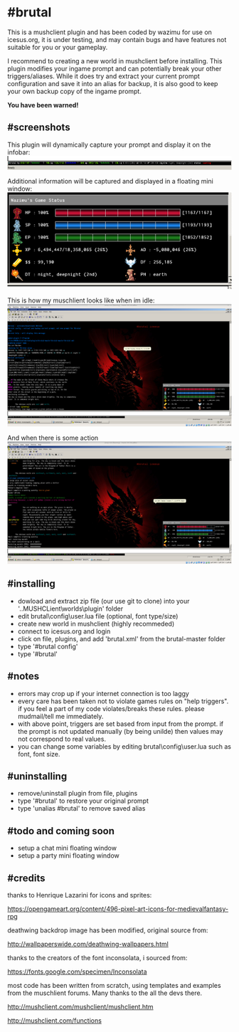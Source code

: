 # **#brutal**

This is a mushclient plugin and has been coded by wazimu for use on icesus.org, it is under testing, and may contain bugs and have features not suitable for you or your gameplay.

I recommend to creating a new world in mushclient before installing. This plugin modifies your ingame prompt and can potentially break your other triggers/aliases. While it does try and extract your current prompt configuration and save it into an alias for backup, it is also good to keep your own backup copy of the ingame prompt.

**You have been warned!**

## **#screenshots**
This plugin will dynamically capture your prompt and display it on the infobar:
![ALt text](brutal/screenshots/infobar_scr.png)

Additional information will be captured and displayed in a floating mini window:
![ALt text](brutal/screenshots/miniwin_scr.png)

This is how my muschlient looks like when im idle:
![ALt text](brutal/screenshots/scr_fs_idle.png)

And when there is some action
![ALt text](brutal/screenshots/scr_fs_action.png)

## **#installing**

* dowload and extract zip file (our use git to clone) into your '..MUSHCLient\worlds\plugin' folder
* edit brutal\config\user.lua file (optional, font type/size)
* create new world in mushclient (highly recommeded)
* connect to icesus.org and login
* click on file, plugins, and add 'brutal.xml' from the brutal-master folder
* type '#brutal config'
* type '#brutal'

## **#notes**
* errors may crop up if your internet connection is too laggy
* every care has been taken not to violate games rules on "help triggers". if you feel a part of my code violates/breaks these rules. please mudmail/tell me immediately.
* with above point, triggers are set based from input from the prompt. if the prompt is not updated manually (by being unilde) then values may not correspond to real values.
* you can change some variables by editing brutal\config\user.lua such as font, font size.

## **#uninstalling**
* remove/uninstall plugin from file, plugins
* type '#brutal' to restore your original prompt
* type 'unalias #brutal' to remove saved alias

## **#todo and coming soon**

* setup a chat mini floating window
* setup a party mini floating window

## **#credits**
thanks to Henrique Lazarini for icons and sprites:

https://opengameart.org/content/496-pixel-art-icons-for-medievalfantasy-rpg

deathwing backdrop image has been modified, original source from:

http://wallpaperswide.com/deathwing-wallpapers.html

thanks to the creators of the font inconsolata, i sourced from:

https://fonts.google.com/specimen/Inconsolata

most code has been written from scratch, using templates and examples from the muschlient forums.
Many thanks to the all the devs there.

http://mushclient.com/mushclient/mushclient.htm

http://mushclient.com/functions
